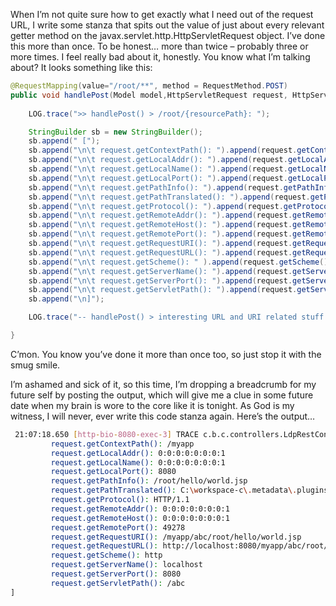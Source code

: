 When I’m not quite sure how to get exactly what I need out of the request URL, I write some stanza that spits out the value of just about every relevant getter method on the javax.servlet.http.HttpServletRequest object. I’ve done this more than once. To be honest… more than twice – probably three or more times. I feel really bad about it, honestly. You know what I’m talking about? It looks something like this: 

``` java
@RequestMapping(value="/root/**", method = RequestMethod.POST)
public void handlePost(Model model,HttpServletRequest request, HttpServletResponse response) {
 
    LOG.trace(">> handlePost() > /root/{resourcePath}: ");

    StringBuilder sb = new StringBuilder();
    sb.append(" [");
    sb.append("\n\t request.getContextPath(): ").append(request.getContextPath());
    sb.append("\n\t request.getLocalAddr(): ").append(request.getLocalAddr());
    sb.append("\n\t request.getLocalName(): ").append(request.getLocalName());
    sb.append("\n\t request.getLocalPort(): ").append(request.getLocalPort());
    sb.append("\n\t request.getPathInfo(): ").append(request.getPathInfo());
    sb.append("\n\t request.getPathTranslated(): ").append(request.getPathTranslated());
    sb.append("\n\t request.getProtocol(): ").append(request.getProtocol());
    sb.append("\n\t request.getRemoteAddr(): ").append(request.getRemoteAddr());
    sb.append("\n\t request.getRemoteHost(): ").append(request.getRemoteHost());
    sb.append("\n\t request.getRemotePort(): ").append(request.getRemotePort());
    sb.append("\n\t request.getRequestURI(): ").append(request.getRequestURI());
    sb.append("\n\t request.getRequestURL(): ").append(request.getRequestURL());
    sb.append("\n\t request.getScheme(): " ).append(request.getScheme());
    sb.append("\n\t request.getServerName(): ").append(request.getServerName());
    sb.append("\n\t request.getServerPort(): ").append(request.getServerPort());
    sb.append("\n\t request.getServletPath(): ").append(request.getServletPath());
    sb.append("\n]");

    LOG.trace("-- handlePost() > interesting URL and URI related stuff from request object: " + sb.toString());

}
```

C’mon. You know you’ve done it more than once too, so just stop it with the smug smile.

I’m ashamed and sick of it, so this time, I’m dropping a breadcrumb for my future self by posting the output, which will give me a clue in some future date when my brain is wore to the core like it is tonight. As God is my witness, I will never, ever write this code stanza again. Here’s the output…

``` bash
 21:07:18.650 [http-bio-8080-exec-3] TRACE c.b.c.controllers.LdpRestController - -- handlePost() &gt; interesting URL and URI related stuff from request object: [
         request.getContextPath(): /myapp
         request.getLocalAddr(): 0:0:0:0:0:0:0:1
         request.getLocalName(): 0:0:0:0:0:0:0:1
         request.getLocalPort(): 8080
         request.getPathInfo(): /root/hello/world.jsp
         request.getPathTranslated(): C:\workspace-c\.metadata\.plugins\org.eclipse.wst.server.core\tmp0\wtpwebapps\myapp\root\hello\world.jsp
         request.getProtocol(): HTTP/1.1
         request.getRemoteAddr(): 0:0:0:0:0:0:0:1
         request.getRemoteHost(): 0:0:0:0:0:0:0:1
         request.getRemotePort(): 49278
         request.getRequestURI(): /myapp/abc/root/hello/world.jsp
         request.getRequestURL(): http://localhost:8080/myapp/abc/root/hello/world.jsp
         request.getScheme(): http
         request.getServerName(): localhost
         request.getServerPort(): 8080
         request.getServletPath(): /abc
]
```

